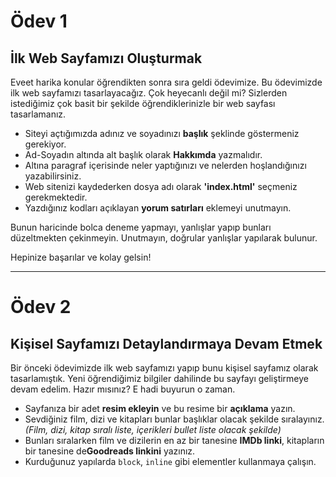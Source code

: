 # Ödev 1

## İlk Web Sayfamızı Oluşturmak

Eveet harika konular öğrendikten sonra sıra geldi ödevimize. Bu ödevimizde ilk web sayfamızı tasarlayacağız. Çok heyecanlı değil mi? Sizlerden istediğimiz çok basit bir şekilde öğrendiklerinizle bir web sayfası tasarlamanız.

- Siteyi açtığımızda adınız ve soyadınızı **başlık** şeklinde göstermeniz gerekiyor.
- Ad-Soyadın altında alt başlık olarak **Hakkımda** yazmalıdır.
- Altına paragraf içerisinde neler yaptığınızı ve nelerden hoşlandığınızı yazabilirsiniz.
- Web sitenizi kaydederken dosya adı olarak **'index.html'** seçmeniz gerekmektedir.
- Yazdığınız kodları açıklayan **yorum satırları** eklemeyi unutmayın.

Bunun haricinde bolca deneme yapmayı, yanlışlar yapıp bunları düzeltmekten çekinmeyin. Unutmayın, doğrular yanlışlar yapılarak bulunur.

Hepinize başarılar ve kolay gelsin!

***

# Ödev 2

## Kişisel Sayfamızı Detaylandırmaya Devam Etmek

Bir önceki ödevimizde ilk web sayfamızı yapıp bunu kişisel sayfamız olarak tasarlamıştık. Yeni öğrendiğimiz bilgiler dahilinde bu sayfayı geliştirmeye devam edelim. Hazır mısınız? E hadi buyurun o zaman.

- Sayfanıza bir adet **resim ekleyin** ve bu resime bir **açıklama** yazın.
- Sevdiğiniz film, dizi ve kitapları bunlar başlıklar olacak şekilde sıralayınız. *(Film, dizi, kitap sıralı liste, içerikleri bullet liste olacak şekilde)*
- Bunları sıralarken film ve dizilerin en az bir tanesine **IMDb linki**, kitapların bir tanesine de**Goodreads linkini** yazınız.
- Kurduğunuz yapılarda `block`, `inline` gibi elementler kullanmaya çalışın.
